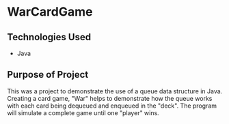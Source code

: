 # WarCardGame
## Technologies Used
- Java

## Purpose of Project
This was a project to demonstrate the use of a queue data structure in Java.  Creating a card game, "War" helps to demonstrate how the queue works with each card
being dequeued and enqueued in the "deck".  The program will simulate a complete game until one "player" wins.
